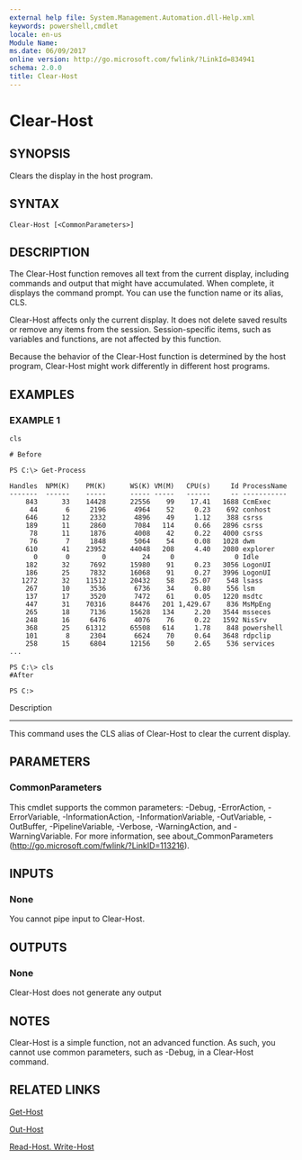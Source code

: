 ```yaml
---
external help file: System.Management.Automation.dll-Help.xml
keywords: powershell,cmdlet
locale: en-us
Module Name:
ms.date: 06/09/2017
online version: http://go.microsoft.com/fwlink/?LinkId=834941
schema: 2.0.0
title: Clear-Host
---
```


# Clear-Host

## SYNOPSIS
Clears the display in the host program.

## SYNTAX

```
Clear-Host [<CommonParameters>]
```

## DESCRIPTION
The Clear-Host function removes all text from the current display, including commands and output that might have accumulated.
When complete, it displays the command prompt.
You can use the function name or its alias, CLS.

Clear-Host affects only the current display.
It does not delete saved results or remove any items from the session.
Session-specific items, such as variables and functions, are not affected by this function.

Because the behavior of the Clear-Host function is determined by the host program, Clear-Host might work differently in different host programs.

## EXAMPLES

### EXAMPLE 1
```
cls

# Before

PS C:\> Get-Process

Handles  NPM(K)    PM(K)      WS(K) VM(M)   CPU(s)     Id ProcessName
-------  ------    -----      ----- -----   ------     -- -----------
    843      33    14428      22556    99    17.41   1688 CcmExec
     44       6     2196       4964    52     0.23    692 conhost
    646      12     2332       4896    49     1.12    388 csrss
    189      11     2860       7084   114     0.66   2896 csrss
     78      11     1876       4008    42     0.22   4000 csrss
     76       7     1848       5064    54     0.08   1028 dwm
    610      41    23952      44048   208     4.40   2080 explorer
      0       0        0         24     0               0 Idle
    182      32     7692      15980    91     0.23   3056 LogonUI
    186      25     7832      16068    91     0.27   3996 LogonUI
   1272      32    11512      20432    58    25.07    548 lsass
    267      10     3536       6736    34     0.80    556 lsm
    137      17     3520       7472    61     0.05   1220 msdtc
    447      31    70316      84476   201 1,429.67    836 MsMpEng
    265      18     7136      15628   134     2.20   3544 msseces
    248      16     6476       4076    76     0.22   1592 NisSrv
    368      25    61312      65508   614     1.78    848 powershell
    101       8     2304       6624    70     0.64   3648 rdpclip
    258      15     6804      12156    50     2.65    536 services
...

PS C:\> cls
#After

PS C:>
```

Description

-----------

This command uses the CLS alias of Clear-Host to clear the current display.

## PARAMETERS

### CommonParameters
This cmdlet supports the common parameters: -Debug, -ErrorAction, -ErrorVariable, -InformationAction, -InformationVariable, -OutVariable, -OutBuffer, -PipelineVariable, -Verbose, -WarningAction, and -WarningVariable. For more information, see about_CommonParameters (http://go.microsoft.com/fwlink/?LinkID=113216).

## INPUTS

### None
You cannot pipe input to Clear-Host.

## OUTPUTS

### None
Clear-Host does not generate any output

## NOTES
Clear-Host is a simple function, not an advanced function.
As such, you cannot use common parameters, such as -Debug, in a Clear-Host command.

## RELATED LINKS

[Get-Host](../microsoft.powershell.utility/get-host.md)

[Out-Host](out-host.md)

[Read-Host. Write-Host]()